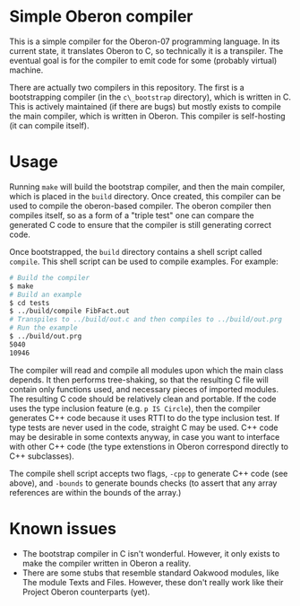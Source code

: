 # Simple Oberon compiler

This is a simple compiler for the Oberon-07 programming language. In its current
state, it translates Oberon to C, so technically it is a transpiler. The
eventual goal is for the compiler to emit code for some (probably virtual)
machine.

There are actually two compilers in this repository. The first is a
bootstrapping compiler (in the `c\_bootstrap` directory), which is written in C.
This is actively maintained (if there are bugs) but mostly exists to compile the
main compiler, which is written in Oberon. This compiler is self-hosting (it can
compile itself).

# Usage

Running `make` will build the bootstrap compiler, and then the main compiler,
which is placed in the `build` directory. Once created, this compiler can be
used to compile the oberon-based compiler. The oberon compiler then compiles
itself, so as a form of a "triple test" one can compare the generated C code to
ensure that the compiler is still generating correct code.

Once bootstrapped, the `build` directory contains a shell script called
`compile`. This shell script can be used to compile examples. For example:

```bash
# Build the compiler
$ make
# Build an example
$ cd tests
$ ../build/compile FibFact.out
# Transpiles to ../build/out.c and then compiles to ../build/out.prg
# Run the example
$ ../build/out.prg
5040
10946
```

The compiler will read and compile all modules upon which the main class
depends. It then performs tree-shaking, so that the resulting C file will
contain only functions used, and necessary pieces of imported modules. The
resulting C code should be relatively clean and portable. If the code uses the
type inclusion feature (e.g. `p IS Circle`), then the compiler generates C++
code because it uses RTTI to do the type inclusion test. If type tests are
never used in the code, straight C may be used. C++ code may be desirable
in some contexts anyway, in case you want to interface with other C++ code
(the type extenstions in Oberon correspond directly to C++ subclasses).

The compile shell script accepts two flags, `-cpp` to generate C++ code (see
above), and `-bounds` to generate bounds checks (to assert that any array
references are within the bounds of the array.)

# Known issues

*   The bootstrap compiler in C isn't wonderful. However, it only exists to make
    the compiler written in Oberon a reality.
*   There are some stubs that resemble standard Oakwood modules, like The module
    Texts and Files. However, these don't really work like their Project Oberon
    counterparts (yet).
